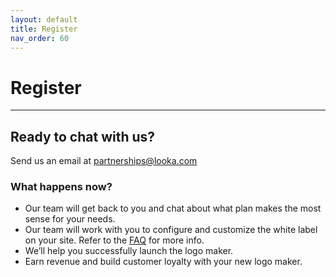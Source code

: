 ```yaml
---
layout: default
title: Register
nav_order: 60
---
```


# Register

---

## Ready to chat with us? ##

Send us an email at <partnerships@looka.com>

### What happens now? ###
- Our team will get back to you and chat about what plan makes the most sense for your needs.
- Our team will work with you to configure and customize the white label on your site. Refer to the [FAQ](./faq) for more info.
- We’ll help you successfully launch the logo maker.
- Earn revenue and build customer loyalty with your new logo maker.